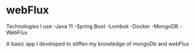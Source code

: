 # webFlux

Technologies I use
-Java 11
-Spring Boot
-Lombok
-Docker
-MongoDB
-WebFlux


A basic app I developed to stiffen my knowledge of mongoDb and webFlux

